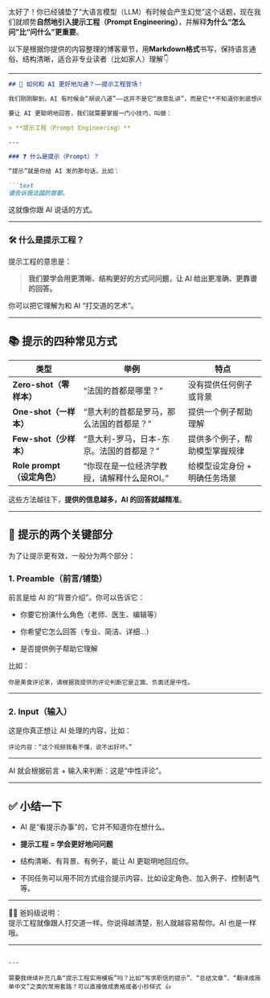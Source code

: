 太好了！你已经铺垫了“大语言模型（LLM）有时候会产生幻觉”这个话题，现在我们就顺势**自然地引入提示工程（Prompt Engineering）**，并解释**为什么“怎么问”比“问什么”更重要**。

以下是根据你提供的内容整理的博客章节，用**Markdown格式**书写，保持语言通俗、结构清晰，适合非专业读者（比如家人）理解👇

---

````markdown
## 🧠 如何和 AI 更好地沟通？——提示工程登场！

我们刚刚聊到，AI 有时候会“胡说八道”——这并不是它“故意乱讲”，而是它**不知道你到底想问什么**，或者理解错了。

要让 AI 更聪明地回答，我们就需要掌握一门小技巧，叫做：

> **提示工程（Prompt Engineering）**

---

### ❓ 什么是提示（Prompt）？

“提示”就是你给 AI 发的那句话，比如：

```text
请告诉我法国的首都。
````

这就像你跟 AI 说话的方式。

---

### 🛠 什么是提示工程？

提示工程的意思是：

> **我们要学会用更清晰、结构更好的方式问问题，让 AI 给出更准确、更靠谱的回答。**

你可以把它理解为和 AI “打交道的艺术”。

---

## 📚 提示的四种常见方式

|类型|举例|特点|
|---|---|---|
|**Zero-shot（零样本）**|“法国的首都是哪里？”|没有提供任何例子或背景|
|**One-shot（一样本）**|“意大利的首都是罗马，那么法国的首都是？”|提供一个例子帮助理解|
|**Few-shot（少样本）**|“意大利-罗马，日本-东京。法国的首都是？”|提供多个例子，帮助模型掌握规律|
|**Role prompt（设定角色）**|“你现在是一位经济学教授，请解释什么是ROI。”|给模型设定身份 + 明确任务场景|

这些方法越往下，**提供的信息越多，AI 的回答就越精准**。

---

## 🧩 提示的两个关键部分

为了让提示更有效，一般分为两个部分：

### 1. Preamble（前言/铺垫）

前言是给 AI 的“背景介绍”。你可以告诉它：

- 你要它扮演什么角色（老师、医生、编辑等）
    
- 你希望它怎么回答（专业、简洁、详细…）
    
- 是否提供例子帮助它理解
    

比如：

```text
你是美食评论家，请根据我提供的评论判断它是正面、负面还是中性。
```

---

### 2. Input（输入）

这是你真正想让 AI 处理的内容，比如：

```text
评论内容：“这个视频我看不懂，说不出好坏。”
```

---

AI 就会根据前言 + 输入来判断：这是“中性评论”。

---

## ✅ 小结一下

- AI 是“看提示办事”的，它并不知道你在想什么。
    
- **提示工程 = 学会更好地问问题**
    
- 结构清晰、有背景、有例子，能让 AI 更聪明地回应你。
    
- 不同任务可以用不同方式组合提示内容，比如设定角色、加入例子、控制语气等。
    

---

🧓💡 爸妈级说明：  
提示工程就像跟人打交道一样。你说得越清楚，别人就越容易帮你。AI 也是一样哦。

---

```

---

需要我继续补充几条“提示工程实用模板”吗？比如“写求职信的提示”、“总结文章”、“翻译成简单中文”之类的常用套路？可以直接做成表格或者小抄样式 👍
```
